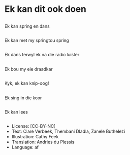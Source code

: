 # Ek kan dit ook doen

##
Ek kan spring en dans

##
Ek kan met my
springtou spring

##
Ek dans terwyl ek na
die radio luister

##
Ek bou my eie draadkar

##
Kyk, ek kan knip-oog!

##
Ek sing in die koor

##
Ek kan lees

##
* License: [CC-BY-NC]
* Text: Clare Verbeek, Thembani Dladla, Zanele Buthelezi
* Illustration: Cathy Feek
* Translation: Andries du Plessis
* Language: af
